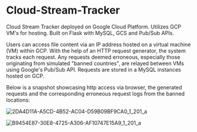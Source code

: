 # Cloud-Stream-Tracker
Cloud Stream Tracker deployed on Google Cloud Platform. Utilizes GCP VM's for hosting. Built on Flask with MySQL, GCS and Pub/Sub APIs.

Users can access file content via an IP address hosted on a virtual machine (VM) within GCP. With the help of an HTTP request generator, 
the system tracks each request. Any requests deemed erroneous, especially those originating from simulated 
"banned countries", are relayed between VMs using Google's Pub/Sub API. Requests are stored in a MySQL instances hosted on GCP.

Below is a snapshot showcasing http access via browser, the generated requests and the corresponding erroneous request logs from the banned locations:


![2DA4D11A-A5CD-4B52-AC04-D59B09BF9CA0_1_201_a](https://github.com/brianwong778/Cloud-Stream-Tracker-Pub-Sub-/assets/113395187/6bfe1c61-d028-4b28-ac8d-cf25f52fff53)

![B9454E87-30E8-4725-A306-AF10747E15A9_1_201_a](https://github.com/brianwong778/Cloud-Stream-Tracker-Pub-Sub-/assets/113395187/a68cb35b-c454-451d-bdda-01df7db86f7a)
